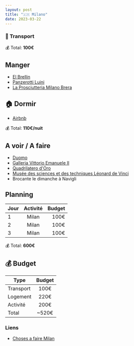 ```yaml
---
layout: post
title: "🇮🇹 Milano"
date: 2023-03-22
---
```


### 🚙 Transport

💰 Total: **100€**

## Manger

- [El Brellin](https://goo.gl/maps/xHwVmmShPwHwqj2e7)
- [Panzerotti Luini](https://goo.gl/maps/LTE9E6Yx3Pu1yNVa8)
- [La Prosciutteria Milano Brera](https://goo.gl/maps/AxMCNB3yHmFxquvV7)

## 🏠 Dormir

- [Airbnb](https://www.airbnb.com/rooms/739126406361077943)

💰 Total: **110€/nuit**

## A voir / A faire

- [Duomo](https://goo.gl/maps/bM41Un3F5hc3ExZo9)
- [Galleria Vittorio Emanuele II](https://goo.gl/maps/soMYFc3ZfL1MHa9a6)
- [Quadrilatero d'Oro](https://goo.gl/maps/b2eKqAR4HsEv7R3z7)
- [Musée des sciences et des techniques Léonard de Vinci](https://goo.gl/maps/4WqEZJ48LYx9pZv66)
- Brocante le dimanche à Navigli

## Planning

| Jour   |      Activité      |  Budget |
|----------|:-------------:|------:|
| 1 |  Milan | 100€ |
| 2 |  Milan | 100€ |
| 3 |  Milan | 100€ |

💰 Total: **600€**

## 💰 Budget

| Type   |      Budget      |
|----------|:-------------:|
| Transport | 100€ |
| Logement | 220€ |
| Activité | 200€ |
| Total |  ~520€  |

### Liens

- [Choses a faire Milan](https://www.viree-malin.fr/visiter-milan-en-3-jours/)
